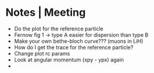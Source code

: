 # Notes | Meeting

- Do the plot for the reference particle
- Fernow fig 1 -> type A easier for dispersion than type B
- Make your own bethe-bloch curve??? (muons in LiH)
- How do I get the trace for the reference particle?
- Change plot rc params
- Look at angular momentum (xpy - ypx) again
- 

